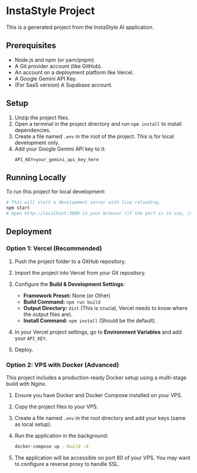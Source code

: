 
# InstaStyle Project

This is a generated project from the InstaStyle AI application.

## Prerequisites

- Node.js and npm (or yarn/pnpm)
- A Git provider account (like GitHub).
- An account on a deployment platform like Vercel.
- A Google Gemini API Key.
- (For SaaS version) A Supabase account.

## Setup

1.  Unzip the project files.
2.  Open a terminal in the project directory and run `npm install` to install dependencies.
3.  Create a file named `.env` in the root of the project. This is for local development only.
4.  Add your Google Gemini API key to it:
    ```
    API_KEY=your_gemini_api_key_here
    ```

## Running Locally

To run this project for local development:

```bash
# This will start a development server with live reloading.
npm start 
# Open http://localhost:3000 in your browser (if the port is in use, it will use another).
```

## Deployment

### Option 1: Vercel (Recommended)

1.  Push the project folder to a GitHub repository.
2.  Import the project into Vercel from your Git repository.
3.  Configure the **Build & Development Settings**:
    - **Framework Preset:** None (or Other)
    - **Build Command:** `npm run build`
    - **Output Directory:** `dist` (This is crucial, Vercel needs to know where the output files are).
    - **Install Command:** `npm install` (Should be the default).
4.  In your Vercel project settings, go to **Environment Variables** and add your `API_KEY`.
    
5.  Deploy.

### Option 2: VPS with Docker (Advanced)

This project includes a production-ready Docker setup using a multi-stage build with Nginx.

1.  Ensure you have Docker and Docker Compose installed on your VPS.

3.  Copy the project files to your VPS.
4.  Create a file named `.env` in the root directory and add your keys (same as local setup).
5.  Run the application in the background:
    ```bash
    docker-compose up --build -d
    ```
6.  The application will be accessible on port 80 of your VPS. You may want to configure a reverse proxy to handle SSL.
